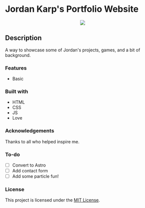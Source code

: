 # Jordan Karp's Portfolio Website

<div align="center">
  <kbd>
    <img src="./images/jk_hero.jpg" />
  </kbd>
</div>

## Description

A way to showcase some of Jordan's projects, games, and a bit of background.

### Features

- Basic

### Built with

- HTML
- CSS
- JS
- Love

### Acknowledgements

Thanks to all who helped inspire me.


### To-do

- [ ] Convert to Astro
- [ ] Add contact form
- [ ] Add some particle fun!

### License

This project is licensed under the [MIT License](LICENSE.md).
